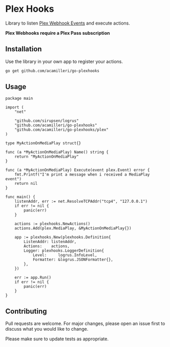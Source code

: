 # Plex Hooks

Library to listen [Plex Webhook Events](https://support.plex.tv/articles/115002267687-webhooks/) and execute actions.

**Plex Webhooks require a Plex Pass subscription**

## Installation

Use the library in your own app to register your actions.
```bash
go get github.com/acamilleri/go-plexhooks
```

## Usage

```golang
package main

import (
    "net"

    "github.com/sirupsen/logrus"
    "github.com/acamilleri/go-plexhooks"
    "github.com/acamilleri/go-plexhooks/plex"
)

type MyActionOnMediaPlay struct{}

func (a *MyActionOnMediaPlay) Name() string {
	return "MyActionOnMediaPlay"
}

func (a *MyActionOnMediaPlay) Execute(event plex.Event) error {
	fmt.Printf("I'm print a message when i received a MediaPlay event")
	return nil
}

func main() {
	listenAddr, err := net.ResolveTCPAddr("tcp4", "127.0.0.1")
	if err != nil {
		panic(err)
	}

	actions := plexhooks.NewActions()
	actions.Add(plex.MediaPlay, &MyActionOnMediaPlay{})

	app := plexhooks.New(plexhooks.Definition{
		ListenAddr: listenAddr,
		Actions:    actions,
		Logger: plexhooks.LoggerDefinition{
			Level:     logrus.InfoLevel,
			Formatter: &logrus.JSONFormatter{},
		},
	})
    
    err := app.Run()
    if err != nil {
        panic(err)
    }
}
```

## Contributing
Pull requests are welcome. For major changes, please open an issue first to discuss what you would like to change.

Please make sure to update tests as appropriate.
